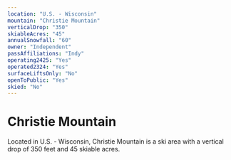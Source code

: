 ```yaml
---
location: "U.S. - Wisconsin"
mountain: "Christie Mountain"
verticalDrop: "350"
skiableAcres: "45"
annualSnowfall: "60"
owner: "Independent"
passAffiliations: "Indy"
operating2425: "Yes"
operated2324: "Yes"
surfaceLiftsOnly: "No"
openToPublic: "Yes"
skied: "No"
---
```


# Christie Mountain

Located in U.S. - Wisconsin, Christie Mountain is a ski area with a vertical drop of 350 feet and 45 skiable acres.